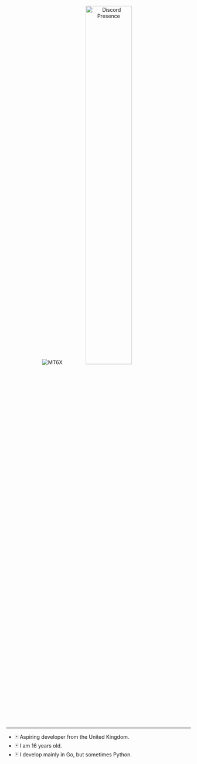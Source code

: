 <p align="center"><img src="https://github.com/mt6x/mt6x/blob/main/standard.gif" alt="MT6X"><img width="50%" src="https://lanyard.cnrad.dev/api/1096157680567062548" alt="Discord Presence"></p>
<hr/>

- 🃏 Aspiring developer from the United Kingdom.
- 🃏 I am 16 years old.
- 🃏 I develop mainly in Go, but sometimes Python.
